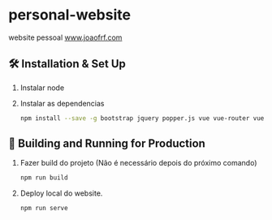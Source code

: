 # personal-website
website pessoal www.joaofrf.com

## 🛠 Installation & Set Up

1. Instalar node

2. Instalar as dependencias

   ```sh
   npm install --save -g bootstrap jquery popper.js vue vue-router vuex
   ```

## 🚀 Building and Running for Production

1. Fazer build do projeto (Não é necessário depois do próximo comando)

   ```sh
   npm run build
   ```

2. Deploy local do website.

   ```sh
   npm run serve
   ```
